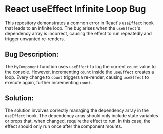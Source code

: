 # React useEffect Infinite Loop Bug

This repository demonstrates a common error in React's `useEffect` hook that leads to an infinite loop. The bug arises when the `useEffect`'s dependency array is incorrect, causing the effect to run repeatedly and trigger unwanted re-renders.

## Bug Description:

The `MyComponent` function uses `useEffect` to log the current `count` value to the console. However, incrementing `count` inside the `useEffect` creates a loop. Every change to `count` triggers a re-render, causing `useEffect` to execute again, further incrementing `count`. 

## Solution:

The solution involves correctly managing the dependency array in the `useEffect` hook.  The dependency array should only include state variables or props that, when changed, require the effect to run. In this case, the effect should only run once after the component mounts.